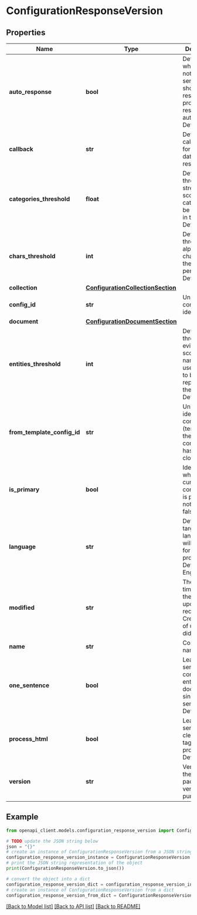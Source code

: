 # ConfigurationResponseVersion


## Properties

Name | Type | Description | Notes
------------ | ------------- | ------------- | -------------
**auto_response** | **bool** | Defines whether or not the service should respond with processed results automatically. Default: false | 
**callback** | **str** | Defines a callback URL for automatic data responding | 
**categories_threshold** | **float** | Defines low threshold for strength score of user categories to be reported in the output. Default: 0.45 | 
**chars_threshold** | **int** | Defines the threshold for alphanumeric characters in the text in percent. Default: 80 | 
**collection** | [**ConfigurationCollectionSection**](ConfigurationCollectionSection.md) |  | 
**config_id** | **str** | Unique configuration identifier | 
**document** | [**ConfigurationDocumentSection**](ConfigurationDocumentSection.md) |  | 
**entities_threshold** | **int** | Defines low threshold for evidence score of named and user entities to be reported in the output. Default: 55 | 
**from_template_config_id** | **str** | Unique identifier of configuration (template) the current configuration has been clonned from | 
**is_primary** | **bool** | Identifies whether the current configuration is primary or not. Default: false | 
**language** | **str** | Defines target language that will be used for task processing. Default: English | 
**modified** | **str** | The timestamp of the latest update of the record. Creation date of update didn&#39;t occur | 
**name** | **str** | Configuration name | 
**one_sentence** | **bool** | Leads the service to consider the entire document as single sentence. Default: false | 
**process_html** | **bool** | Leads the service to clean HTML tags before processing. Default: false | 
**version** | **str** | Version of the vertical pack, for versioning purposes | 

## Example

```python
from openapi_client.models.configuration_response_version import ConfigurationResponseVersion

# TODO update the JSON string below
json = "{}"
# create an instance of ConfigurationResponseVersion from a JSON string
configuration_response_version_instance = ConfigurationResponseVersion.from_json(json)
# print the JSON string representation of the object
print(ConfigurationResponseVersion.to_json())

# convert the object into a dict
configuration_response_version_dict = configuration_response_version_instance.to_dict()
# create an instance of ConfigurationResponseVersion from a dict
configuration_response_version_from_dict = ConfigurationResponseVersion.from_dict(configuration_response_version_dict)
```
[[Back to Model list]](../README.md#documentation-for-models) [[Back to API list]](../README.md#documentation-for-api-endpoints) [[Back to README]](../README.md)


